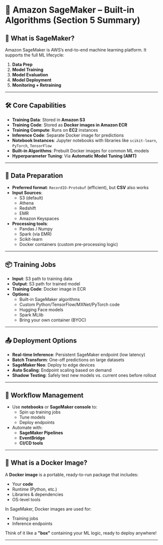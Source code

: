 # 🚀 Amazon SageMaker – Built-in Algorithms (Section 5 Summary)

## 🧠 What is SageMaker?
Amazon SageMaker is AWS’s end-to-end machine learning platform. It supports the full ML lifecycle:

1. **Data Prep**
2. **Model Training**
3. **Model Evaluation**
4. **Model Deployment**
5. **Monitoring + Retraining**

---

## 🛠️ Core Capabilities

- **Training Data**: Stored in **Amazon S3**
- **Training Code**: Stored as **Docker images in Amazon ECR**
- **Training Compute**: Runs on **EC2** instances
- **Inference Code**: Separate Docker image for predictions
- **Notebook Instances**: Jupyter notebooks with libraries like `scikit-learn`, `PyTorch`, `TensorFlow`
- **Built-in Algorithms**: Prebuilt Docker images for common ML models
- **Hyperparameter Tuning**: Via **Automatic Model Tuning (AMT)**

---

## 🧪 Data Preparation

- **Preferred format**: `RecordIO-Protobuf` (efficient), but **CSV** also works
- **Input Sources**:
  - S3 (default)
  - Athena
  - Redshift
  - EMR
  - Amazon Keyspaces
- **Processing tools**:
  - Pandas / Numpy
  - Spark (via EMR)
  - Scikit-learn
  - Docker containers (custom pre-processing logic)

---

## 📦 Training Jobs

- **Input**: S3 path to training data
- **Output**: S3 path for trained model
- **Training Code**: Docker image in ECR
- **Options**:
  - Built-in SageMaker algorithms
  - Custom Python/TensorFlow/MXNet/PyTorch code
  - Hugging Face models
  - Spark MLlib
  - Bring your own container (BYOC)

---

## 📤 Deployment Options

- **Real-time Inference**: Persistent SageMaker endpoint (low latency)
- **Batch Transform**: One-off predictions on large datasets
- **SageMaker Neo**: Deploy to edge devices
- **Auto Scaling**: Endpoint scaling based on demand
- **Shadow Testing**: Safely test new models vs. current ones before rollout

---

## 🔁 Workflow Management

- Use **notebooks** or **SageMaker console** to:
  - Spin up training jobs
  - Tune models
  - Deploy endpoints
- Automate with:
  - **SageMaker Pipelines**
  - **EventBridge**
  - **CI/CD tools**

---

## 🐳 What is a Docker Image?

A **Docker image** is a portable, ready-to-run package that includes:
- Your **code**
- Runtime (Python, etc.)
- Libraries & dependencies
- OS-level tools

In SageMaker, Docker images are used for:
- Training jobs
- Inference endpoints

Think of it like a **"box"** containing your ML logic, ready to deploy anywhere!

---
